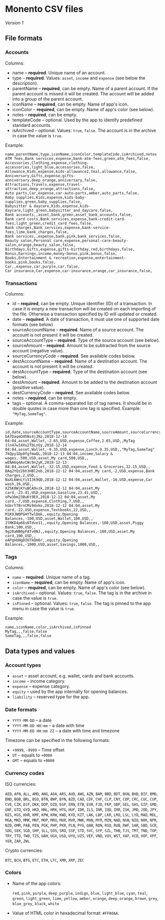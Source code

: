 # Monento CSV files

*Version 1*

## File formats

### Accounts

Columns:

* name – **required**. Unique name of an account.
* type – **required**. Values: `asset`, `income` and `expense` (see below the description).
* parentName – **required**, can be empty. Name of a parent account. If the parent account is missed it will be created. The account will be added into a group of the parent account.
* iconName – **required**, can be empty. Name of app's icon.
* iconColor – **required**, can be empty. Name of app's color (see below).
* notes – **required**, can be empty.
* templateCode – optional. Used by the app to identify predefined standard accounts.
* isArchived – optional. Values: `true`, `false`. The account is in the archive in case the value is `true`.

Example: 

```
name,parentName,type,iconName,iconColor,templateCode,isArchived,notes
ATM fees,Bank services,expense,bank-atm-fees,green,atm_fees,false,
Accessories,Clothing,expense,clothing-accessories,light_blue,accessories,false,
Allowance,Kids,expense,kids-allowance2,teal,allowance,false,
Anniversary,Gifts,expense,gifts-anniversary,deep_orange,anniversary,false,
Attractions,Travels,expense,travel-attraction,deep_orange,attractions,false,
Auto parts,Car,expense,car-auto-parts,amber,auto_parts,false,
Baby supplies,Kids,expense,kids-baby-supplies,green,baby_supplies,false,
Babysitter & daycare,Kids,expense,kids-daycare,light_green,babysitter_and_daycare,false,
Bank accounts,,asset,bank,green,asset_bank_accounts,false,
Bank card costs,Bank services,expense,bank-credit-card-fees,light_green,credit_card_fees,false,
Bank charges,Bank services,expense,bank-service-fees,lime,bank_charges,false,
Bank services,,expense,bank,pink,bank_services,false,
Beauty salon,Personal care,expense,personal-care-beauty-salon,orange,beauty_salon,false,
Birthdays,Gifts,expense,gifts-birthday,red,birthdays,false,
Bonus,Earnings,income,money-bonus,pink,bonus,false,
Books,Entertainment & recreation,expense,entertainment-books,pink,books,false,
Car,,expense,car,purple,car,false,
Car insurance,Car,expense,car-insurance,orange,car_insurance,false,
```

### Transactions

Columns:

* id  – **required**, can be empty. Unique identifier (ID) of a transaction. In case it is empty a new transaction will be created on each importing of the file. Otherwise a transaction specified by ID will updated or created.
* date – **required**. A date of transaction, it must use one of supported date formats (see below)
* sourceAccountName – **required**. Name of a source account. The account is not present it will be created.
* sourceAccountType – **required**. Type of the source account (see below).
* sourceAmount – **required**. Amount to be subtracted from the source account (negative value).
* sourceCurrencyCode – **required**. See available codes below.
* destAccountName – **required**. Name of a destination account. The account is not present it will be created.
* destAccountType – **required**. Type of the destination account (see below).
* destAmount – **required**. Amount to be added to the destination account (positive value).
* destCurrencyCode – **required**. See available codes below.
* notes – **required**, can be empty.
* tags – optional. A comma-separated list of tag names. It should be in double quotes in case more than one tag is specified. Example: `"MyTag,SomeTag"`.

Example:

```
id,date,sourceAccountType,sourceAccountName,sourceAmount,sourceCurrencyCode,destAccountType,destAccountName,destAmount,destCurrencyCode,notes,tags
bA7DaqeD4hNs4jJNz,2018-12-14 04:04,asset,Wallet,-2.65,USD,expense,Coffee,2.65,USD,,MyTag
1ln47w14Xu2TbLnGy,2018-12-14 04:04,asset,Wallet,-9.35,USD,expense,Lunch,9.35,USD,,"MyTag,SomeTag"
7kQpy1Dp0fgfmwQL,2018-12-13 04:04,income,Salary & wages,-500,USD,asset,My card,500,USD,,
wENA6q4AvCWc9n2yK,2018-12-13 04:04,asset,Wallet,-32.15,USD,expense,Food & Groceries,32.15,USD,,
BAq2YQz2bh3HBl2eb,2018-12-12 04:04,asset,My card,-2,USD,expense,Bank charges,2,USD,,
NaXL6WnLYi5I3k9QD,2018-12-12 04:04,asset,Wallet,-16,USD,expense,Car wash,16,USD,,
XZ5K0WjKYuBCA9vzk,2018-12-12 04:04,asset,My card,-23.41,USD,expense,Gasoline,23.41,USD,,
oPw3bm23BuKt9EX,2018-12-12 04:04,asset,My card,-7,USD,expense,Clothing,7,USD,,
kGbrY7BrnCMi94oko,2018-12-12 04:04,asset,My card,-22,USD,expense,Textbooks,22,USD,,
M1K9JW0PGHYTwlDmk,,equity,Opening Balances,-100,USD,asset,Wallet,100,USD,,
2lMKD4p66s0Tdve11,,equity,Opening Balances,-100,USD,asset,Piggy Bank,100,USD,,
9g20aNB0pFATv0NJ,,equity,Opening Balances,-100,USD,asset,My card,100,USD,,
eAPgkbNgDI6TkQm6r,,equity,Opening Balances,-1000,USD,asset,Savings,1000,USD,,
```

### Tags

Columns:

* `name`  – **required**. Unique name of a tag.
* `iconName` – **required**, can be empty. Name of app's icon.
* `color` – **required**, can be empty. Name of app's color (see below).
* `isArchived` – optional. Values: `true`, `false`. The tag is in the archive in case the value is `true`.
* `isPinned` – optional. Values: `true`, `false`. The tag is pinned to the app menu in case the value is  `true`.

Example:

```
name,iconName,color,isArchived,isPinned
MyTag,,,false,false
SomeTag,,,false,false
```

## Data types and values

### Account types

* `asset` – asset account, e.g. wallet, cards and bank accounts.
* `income` – income category.
* `expense` – expense category.
* `equity` – used by the app internally for opening balances.
* `liability` – reserved type for the app.

### Date formats

* `YYYY-MM-DD` – a date
* `YYYY-MM-DD HH:mm` – a date with time
* `YYYY-MM-DD HH:mm ZZ` – a date with time and timezone

Timezone can be specified in the following formats:
* `+9999`, `-9999` – Time offset
* `UT` – equals to `+0000`
* `GMT` – equals to `+0000`

### Currency codes

ISO currencies:

`AED`, `AFN`, `ALL`, `AMD`, `ANG`, `AOA`, `ARS`, `AUD`, `AWG`, `AZN`, `BAM`, `BBD`, `BDT`, `BGN`, `BHD`, `BIF`, `BMD`, `BND`, `BOB`, `BRL`, `BSD`, `BTN`, `BWP`, `BYN`, `BZD`, `CAD`, `CDF`, `CHF`, `CLP`, `CNY`, `COP`, `CRC`, `CUC`, `CUP`, `CVE`, `CZK`, `DJF`, `DKK`, `DOP`, `DZD`, `EGP`, `ERN`, `ETB`, `EUR`, `FJD`, `FKP`, `GBP`, `GEL`, `GHS`, `GIP`, `GMD`, `GNF`, `GTQ`, `GYD`, `HKD`, `HNL`, `HRK`, `HTG`, `HUF`, `IDR`, `ILS`, `INR`, `IQD`, `IRR`, `ISK`, `JMD`, `JOD`, `JPY`, `KES`, `KGS`, `KHR`, `KMF`, `KPW`, `KRW`, `KWD`, `KYD`, `KZT`, `LAK`, `LBP`, `LKR`, `LRD`, `LSL`, `LYD`, `MAD`, `MDL`, `MGA`, `MKD`, `MMK`, `MNT`, `MOP`, `MRO`, `MUR`, `MVR`, `MWK`, `MXN`, `MYR`, `MZN`, `NAD`, `NGN`, `NIO`, `NOK`, `NPR`, `NZD`, `OMR`, `PAB`, `PEN`, `PGK`, `PHP`, `PKR`, `PLN`, `PYG`, `QAR`, `RON`, `RSD`, `RUB`, `RWF`, `SAR`, `SBD`, `SCR`, `SDG`, `SEK`, `SGD`, `SHP`, `SLL`, `SOS`, `SRD`, `SSP`, `STD`, `SVC`, `SYP`, `SZL`, `THB`, `TJS`, `TMT`, `TND`, `TOP`, `TRY`, `TTD`, `TWD`, `TZS`, `UAH`, `UGX`, `USD`, `UYU`, `UZS`, `VEF`, `VND`, `VUV`, `WST`, `XAF`, `XCD`, `XOF`, `XPF`, `YER`, `ZAR`, `ZWL` 

Crypto currencies:

`BTC`, `BCH`, `BTG`, `ETC`, `ETH`, `LTC`, `XMR`, `XRP`, `ZEC`

### Colors

* Name of the app colors:

  `red`, `pink`, `purple`, `deep_purple`, `indigo`, `blue`, `light_blue`, `cyan`, `teal`, `green`, `light_green`, `lime`, `yellow`, `amber`, `orange`, `deep_orange`, `brown`, `grey`, `blue_grey`, `black`, `white`
* Value of HTML color in hexadecimal format: `#FF00AA`. 

